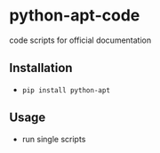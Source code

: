 # python-apt-code
code scripts for official documentation

## Installation
* `pip install python-apt`

## Usage
* run single scripts

